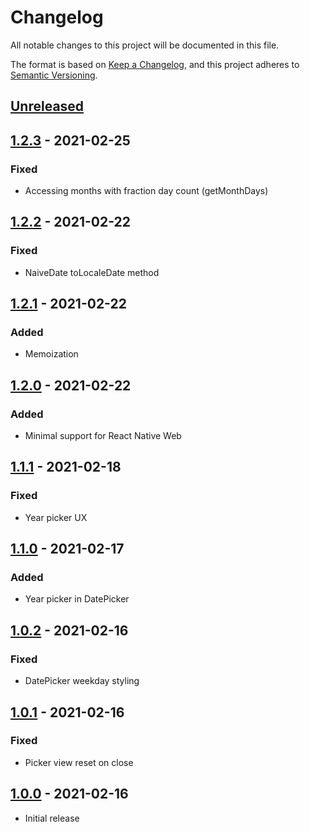 # Changelog

All notable changes to this project will be documented in this file.

The format is based on [Keep a Changelog](https://keepachangelog.com/en/1.0.0),
and this project adheres to [Semantic Versioning](https://docs.npmjs.com/about-semantic-versioning).

## [Unreleased]

## [1.2.3] - 2021-02-25

### Fixed

- Accessing months with fraction day count (getMonthDays)

## [1.2.2] - 2021-02-22

### Fixed

- NaiveDate toLocaleDate method

## [1.2.1] - 2021-02-22

### Added

- Memoization

## [1.2.0] - 2021-02-22

### Added

- Minimal support for React Native Web

## [1.1.1] - 2021-02-18

### Fixed

- Year picker UX

## [1.1.0] - 2021-02-17

### Added

- Year picker in DatePicker

## [1.0.2] - 2021-02-16

### Fixed

- DatePicker weekday styling

## [1.0.1] - 2021-02-16

### Fixed

- Picker view reset on close

## [1.0.0] - 2021-02-16

- Initial release

[unreleased]: https://gitlab.com/rasmusmerzin/rn-datetime/compare/v1.2.3...master
[1.2.3]: https://gitlab.com/rasmusmerzin/rn-datetime/compare/v1.2.2...v1.2.3
[1.2.2]: https://gitlab.com/rasmusmerzin/rn-datetime/compare/v1.2.1...v1.2.2
[1.2.1]: https://gitlab.com/rasmusmerzin/rn-datetime/compare/v1.2.0...v1.2.1
[1.2.0]: https://gitlab.com/rasmusmerzin/rn-datetime/compare/v1.1.1...v1.2.0
[1.1.1]: https://gitlab.com/rasmusmerzin/rn-datetime/compare/v1.1.0...v1.1.1
[1.1.0]: https://gitlab.com/rasmusmerzin/rn-datetime/compare/v1.0.2...v1.1.0
[1.0.2]: https://gitlab.com/rasmusmerzin/rn-datetime/compare/v1.0.1...v1.0.2
[1.0.1]: https://gitlab.com/rasmusmerzin/rn-datetime/compare/v1.0.0...v1.0.1
[1.0.0]: https://gitlab.com/rasmusmerzin/rn-datetime/tree/v1.0.0
